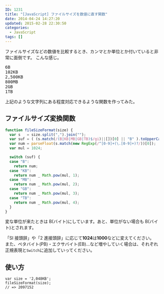 ```yaml
---
ID: 1231
title: "[JavaScript] ファイルサイズを数値に直す関数"
date: 2014-04-24 14:27:20
updated: 2015-02-28 22:30:50
categories:
  - JavaScript
tags: []
---
```


ファイルサイズなどの数値を比較するとき、カンマとか単位とか付いていると非常に面倒です。
こんな感じ。

<pre>
6B
102KB
2,500KB
800MB
2GB
1TB
</pre>

上記のような文字列にある程度対応できるような関数を作ってみた。

<!--more-->
<h2>ファイルサイズ変換関数</h2>

```js
function fileSizeFormat(size) {
  var s   = size.split(",").join("");
  var suf = ( (s.match(/(B|KB|MB|GB|TB)$/gi)||[])[0] || "B" ).toUpperCase();
  var num = parseFloat(s.match(new RegExp(/^[0-9]+(\.[0-9]+)?/))[0]);
  var mul = 1024;

  switch (suf) {
  case "B":
    return num;
  case "KB":
    return num _ Math.pow(mul, 1);
  case "MB":
    return num _ Math.pow(mul, 2);
  case "GB":
    return num _ Math.pow(mul, 3);
  case "TB":
    return num _ Math.pow(mul, 4);
  }
}
```

変な単位が来たときは B(バイト)にしています。あと、単位がない場合も B(バイト)とされます。

「SI 接頭辞」や「2 進接頭辞」に応じて<b>1024</b>は<b>1000</b>などに変えてください。
また、ペタバイト(PB)・エクサバイト(EB)…など増やしていく場合は、それぞれ正規表現と<code>Switch</code>に追加していってください。

<h2>使い方</h2>

```
var size = '2,048KB';
fileSizeFormat(size);
// => 2097152
```
